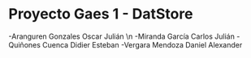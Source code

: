 # Proyecto Gaes 1 - DatStore

-Aranguren Gonzales Oscar Julián
\n
-Miranda García Carlos Julián
-Quiñones Cuenca Didier Esteban
-Vergara Mendoza Daniel Alexander
